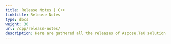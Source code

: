 ```yaml
---
title: Release Notes | C++
linktitle: Release Notes
type: docs
weight: 30
url: /cpp/release-notes/
description: Here are gathered all the releases of Aspose.TeX solution for C++. You can find new features, fixes and follow the progress of the solution.
---
```

